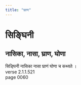 ```yaml
---
title: "घ्राण"
---
```


# सिङ्घिनी
## नासिका, नासा, घ्राण, घोणा
सिड्घिनी नासिका नासा घ्राणं घोणा च कथ्यते ।<br />verse 2.1.1.521<br />page 0060

